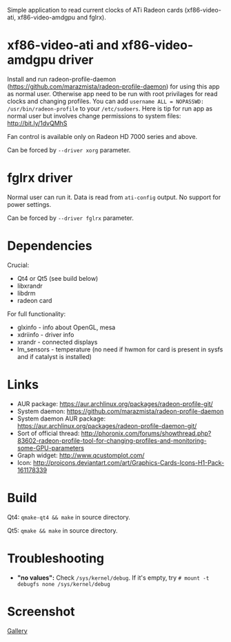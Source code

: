 Simple application to read current clocks of ATi Radeon cards (xf86-video-ati, xf86-video-amdgpu and fglrx).

# xf86-video-ati and xf86-video-amdgpu  driver
Install and run radeon-profile-daemon (https://github.com/marazmista/radeon-profile-daemon) for using this app as normal user. Otherwise app need to be run with root privilages for read clocks and changing profiles. You can add `username ALL = NOPASSWD: /usr/bin/radeon-profile` to your `/etc/sudoers`. Here is tip for run app as normal user but involves change permissions to system files: http://bit.ly/1dvQMhS

Fan control is available only on Radeon HD 7000 series and above.

Can be forced by `--driver xorg` parameter.

# fglrx driver
Normal user can run it. Data is read from `ati-config` output. No support for power settings.

Can be forced by `--driver fglrx` parameter.

# Dependencies
Crucial:
* Qt4 or Qt5  (see build below)
* libxrandr
* libdrm
* radeon card

For full functionality:
* glxinfo - info about OpenGL, mesa
* xdriinfo - driver info
* xrandr - connected displays
* lm_sensors - temperature (no need if hwmon for card is present in sysfs and if catalyst is installed)

# Links

* AUR package: https://aur.archlinux.org/packages/radeon-profile-git/
* System daemon: https://github.com/marazmista/radeon-profile-daemon
* System daemon AUR package: https://aur.archlinux.org/packages/radeon-profile-daemon-git/
* Sort of official thread: http://phoronix.com/forums/showthread.php?83602-radeon-profile-tool-for-changing-profiles-and-monitoring-some-GPU-parameters
* Graph widget: http://www.qcustomplot.com/
* Icon: http://proicons.deviantart.com/art/Graphics-Cards-Icons-H1-Pack-161178339

# Build
Qt4: `qmake-qt4 && make` in source directory.

Qt5: `qmake && make` in source directory.

# Troubleshooting
* __"no values":__ Check `/sys/kernel/debug`. If it's empty, try `# mount -t debugfs none /sys/kernel/debug`

# Screenshot
[Gallery](https://imgur.com/a/vWEIl)
